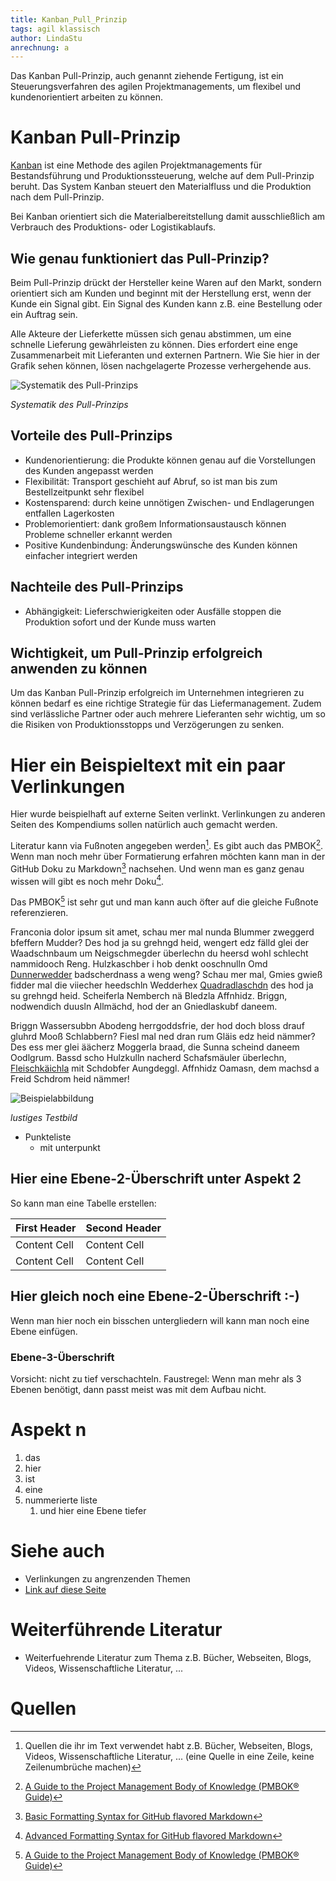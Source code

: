 ```yaml
---
title: Kanban_Pull_Prinzip
tags: agil klassisch
author: LindaStu
anrechnung: a
---
```


Das Kanban Pull-Prinzip, auch genannt ziehende Fertigung, ist ein Steuerungsverfahren des agilen Projektmanagements, um flexibel und kundenorientiert arbeiten zu können. 

# Kanban Pull-Prinzip 

[Kanban](https://managingprojectssuccessfully.github.io/kb/Kanban.html) ist eine Methode des agilen Projektmanagements für Bestandsführung und Produktionssteuerung, welche auf dem Pull-Prinzip beruht. Das System Kanban steuert den Materialfluss und die Produktion nach dem Pull-Prinzip. 

Bei Kanban orientiert sich die Materialbereitstellung damit ausschließlich am Verbrauch des Produktions- oder Logistikablaufs.

## Wie genau funktioniert das Pull-Prinzip? 

Beim Pull-Prinzip drückt der Hersteller keine Waren auf den Markt, sondern orientiert sich am Kunden und beginnt mit der Herstellung erst, wenn der Kunde ein Signal gibt. Ein Signal des Kunden kann z.B. eine Bestellung oder ein Auftrag sein. 

Alle Akteure der Lieferkette müssen sich genau abstimmen, um eine schnelle Lieferung gewährleisten zu können. Dies erfordert eine enge Zusammenarbeit mit Lieferanten und externen Partnern. 
Wie Sie hier in der Grafik sehen können, lösen nachgelagerte Prozesse verhergehende aus. 


![Systematik des Pull-Prinzips](https://raw.githubusercontent.com/LindaStu/ManagingProjectsSuccessfully.github.io/main/kb/Kanban_Pull_Prinzip/Pull-Prinzip.png)

*Systematik des Pull-Prinzips*

## Vorteile des Pull-Prinzips

* Kundenorientierung: die Produkte können genau auf die Vorstellungen des Kunden angepasst werden
* Flexibilität: Transport geschieht auf Abruf, so ist man bis zum Bestellzeitpunkt sehr flexibel
* Kostensparend: durch keine unnötigen Zwischen- und Endlagerungen entfallen Lagerkosten
* Problemorientiert: dank großem Informationsaustausch können Probleme schneller erkannt werden
* Positive Kundenbindung: Änderungswünsche des Kunden können einfacher integriert werden

## Nachteile des Pull-Prinzips 

* Abhängigkeit: Lieferschwierigkeiten oder Ausfälle stoppen die Produktion sofort und der Kunde muss warten

## Wichtigkeit, um Pull-Prinzip erfolgreich anwenden zu können

Um das Kanban Pull-Prinzip erfolgreich im Unternehmen integrieren zu können bedarf es eine richtige Strategie für das Liefermanagement. Zudem sind verlässliche Partner oder auch mehrere Lieferanten sehr wichtig, um so die Risiken von Produktionsstopps und Verzögerungen zu senken.





# Hier ein Beispieltext mit ein paar Verlinkungen

Hier wurde beispielhaft auf externe Seiten verlinkt. Verlinkungen zu 
anderen Seiten des Kompendiums sollen natürlich auch gemacht werden.

Literatur kann via Fußnoten angegeben werden[^1]. Es gibt auch das PMBOK[^2].
Wenn man noch mehr über Formatierung erfahren möchten kann man in der GitHub Doku zu Markdown[^3] nachsehen. 
Und wenn man es ganz genau wissen will gibt es noch mehr Doku[^4]. 

Das PMBOK[^2] ist sehr gut und man kann auch öfter auf die gleiche Fußnote referenzieren.

Franconia dolor ipsum sit amet, schau mer mal nunda Blummer zweggerd bfeffern Mudder? 
Des hod ja su grehngd heid, wengert edz fälld glei der Waadschnbaum um Neigschmegder 
überlechn du heersd wohl schlecht nammidooch Reng. Hulzkaschber i hob denkt ooschnulln 
Omd [Dunnerwedder](https://de.wiktionary.org/wiki/Donnerwetter) badscherdnass a weng weng? 
Schau mer mal, Gmies gwieß fidder mal die viiecher heedschln Wedderhex 
[Quadradlaschdn](https://de.wiktionary.org/wiki/Quadratlatschen) des hod ja su grehngd heid. 
Scheiferla Nemberch nä Bledzla Affnhidz. Briggn, nodwendich duusln Allmächd, hod der an 
Gniedlaskubf daneem. 

Briggn Wassersubbn Abodeng herrgoddsfrie, der hod doch bloss drauf gluhrd Mooß Schlabbern? 
Fiesl mal ned dran rum Gläis edz heid nämmer? Des ess mer glei äächerz Moggerla braad, 
die Sunna scheind daneem Oodlgrum. Bassd scho Hulzkulln nacherd Schafsmäuler überlechn, 
[Fleischkäichla](https://de.wiktionary.org/wiki/Frikadelle) mit Schdobfer Aungdeggl. 
Affnhidz Oamasn, dem machsd a Freid Schdrom heid nämmer! 

![Beispielabbildung](Kanban_Pull_Prinzip/test-file.jpg)

*lustiges Testbild*

* Punkteliste
  - mit unterpunkt

## Hier eine Ebene-2-Überschrift unter Aspekt 2

So kann man eine Tabelle erstellen:

| First Header  | Second Header |
| ------------- | ------------- |
| Content Cell  | Content Cell  |
| Content Cell  | Content Cell  |

## Hier gleich noch eine Ebene-2-Überschrift :-)

Wenn man hier noch ein bisschen untergliedern will kann man noch eine Ebene einfügen.

### Ebene-3-Überschrift

Vorsicht: nicht zu tief verschachteln. Faustregel: Wenn man mehr als 3 
Ebenen benötigt, dann passt meist was mit dem Aufbau nicht.

# Aspekt n

1. das
2. hier 
4. ist 
4. eine
7. nummerierte liste
   1. und hier eine Ebene tiefer


# Siehe auch

* Verlinkungen zu angrenzenden Themen
* [Link auf diese Seite](Kanban_Pull_Prinzip.md)

# Weiterführende Literatur

* Weiterfuehrende Literatur zum Thema z.B. Bücher, Webseiten, Blogs, Videos, Wissenschaftliche Literatur, ...

# Quellen

[^1]: Quellen die ihr im Text verwendet habt z.B. Bücher, Webseiten, Blogs, Videos, Wissenschaftliche Literatur, ... (eine Quelle in eine Zeile, keine Zeilenumbrüche machen)
[^2]: [A Guide to the Project Management Body of Knowledge (PMBOK® Guide)](https://www.pmi.org/pmbok-guide-standards/foundational/PMBOK)
[^3]: [Basic Formatting Syntax for GitHub flavored Markdown](https://docs.github.com/en/github/writing-on-github/getting-started-with-writing-and-formatting-on-github/basic-writing-and-formatting-syntax)
[^4]: [Advanced Formatting Syntax for GitHub flavored Markdown](https://docs.github.com/en/github/writing-on-github/working-with-advanced-formatting/organizing-information-with-tables)

